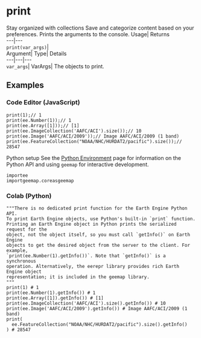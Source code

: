 
#  print
Stay organized with collections  Save and categorize content based on your preferences. 
Prints the arguments to the console. Usage| Returns  
---|---  
`print(var_args)`|   
Argument| Type| Details  
---|---|---  
`var_args`| VarArgs| The objects to print.  
## Examples
### Code Editor (JavaScript)
```
print(1);// 1
print(ee.Number(1));// 1
print(ee.Array([1]));// [1]
print(ee.ImageCollection('AAFC/ACI').size());// 10
print(ee.Image('AAFC/ACI/2009'));// Image AAFC/ACI/2009 (1 band)
print(ee.FeatureCollection("NOAA/NHC/HURDAT2/pacific").size());// 28547
```

Python setup
See the [ Python Environment](https://developers.google.com/earth-engine/guides/python_install) page for information on the Python API and using `geemap` for interactive development.
```
importee
importgeemap.coreasgeemap
```

### Colab (Python)
```
"""There is no dedicated print function for the Earth Engine Python API.
To print Earth Engine objects, use Python's built-in `print` function.
Printing an Earth Engine object in Python prints the serialized request for the
object, not the object itself, so you must call `getInfo()` on Earth Engine
objects to get the desired object from the server to the client. For example,
`print(ee.Number(1).getInfo())`. Note that `getInfo()` is a synchronous
operation. Alternatively, the eerepr library provides rich Earth Engine object
representation; it is included in the geemap library.
"""
print(1) # 1
print(ee.Number(1).getInfo()) # 1
print(ee.Array([1]).getInfo()) # [1]
print(ee.ImageCollection('AAFC/ACI').size().getInfo()) # 10
print(ee.Image('AAFC/ACI/2009').getInfo()) # Image AAFC/ACI/2009 (1 band)
print(
  ee.FeatureCollection("NOAA/NHC/HURDAT2/pacific").size().getInfo()
) # 28547
```

